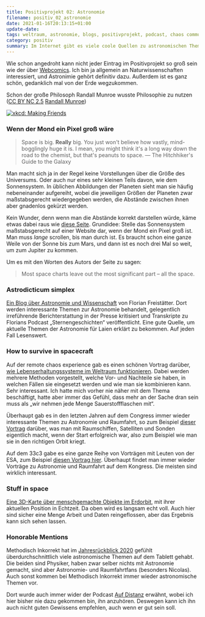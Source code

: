 ```yaml
---
title: Positivprojekt 02: Astronomie
filename: positiv_02_astronomie
date: 2021-01-16T20:13:15+01:00
update-date:
tags: weltraum, astronomie, blogs, positivprojekt, podcast, chaos communication congress
category: positiv
summary: Im Internet gibt es viele coole Quellen zu astronomischen Themen. Hier sind ein paar.
---
```


Wie schon angedroht kann nicht jeder Eintrag im Positivprojekt so groß sein wie der über [Webcomics](/blogposts/positiv_01_webcomics). Ich bin ja allgemein an Naturwissenschaften interessiert, und Astronimie gehört definitiv dazu. Außerdem ist es ganz schön, gedanklich mal von der Erde wegzukommen.

Schon der große Philosoph Randall Munroe wusste Philosophie zu nutzen ([CC BY NC 2.5](https://creativecommons.org/licenses/by-nc/2.5/) [Randall Munroe](https://xkcd.com/1746/))

[![xkcd: Making Friends](/file/xkcd_making_friends.webp "Wenn er das bei mir versuchen würde würde es funktionieren.")](https://xkcd.com/1746/)

### Wenn der Mond ein Pixel groß wäre

> Space is big. **Really** big. You just won't believe how vastly, mind-bogglingly huge it is. I mean, you might think it's a long way down the road to the chemist, but that's peanuts to space.
— The Hitchhiker's Guide to the Galaxy

Man macht sich ja in der Regel keine Vorstellungen über die Größe des Universums. Oder auch nur eines sehr kleinen Teils davon, wie dem Sonnensystem. In üblichen Abbildungen der Planeten sieht man sie häufig nebeneinander aufgereiht, wobei die jeweiligen Größen der Planeten zwar maßstabsgerecht wiedergegeben werden, die Abstände zwischen ihnen aber gnadenlos gekürzt werden.

Kein Wunder, denn wenn man die Abstände korrekt darstellen würde, käme etwas dabei raus wie [diese Seite](https://www.joshworth.com/dev/pixelspace/pixelspace_solarsystem.html). Grundidee: Stelle das Sonnensystem maßstabsgerecht auf einer Website dar, wenn der Mond ein Pixel groß ist. Man muss _lange_ scrollen, bis man durch ist. Es braucht schon eine ganze Weile von der Sonne bis zum Mars, und dann ist es noch drei Mal so weit, um zum Jupiter zu kommen.

Um es mit den Worten des Autors der Seite zu sagen:
> Most space charts leave out the most significant part – all the space.


### Astrodicticum simplex

[Ein Blog über Astronomie und Wissenschaft](https://scienceblogs.de/astrodicticum-simplex/) von Florian Freistätter. Dort werden interessante Themen zur Astronomie behandelt, gelegentlich irreführende Berichterstattung in der Presse kritisiert und Transkripte zu Florians Podcast „Sternengeschichten“ veröffentlicht. Eine gute Quelle, um aktuelle Themen der Astronomie für Laien erklärt zu bekommen. Auf jeden Fall Lesenswert.

### How to survive in spacecraft

Auf der remote chaos experience gab es einen schönen Vortrag darüber, [wie Lebenserhaltungssysteme im Weltraum funktionieren](https://media.ccc.de/v/rc3-158638-how_to_survive_in_spacecraft). Dabei werden mehrere Methoden vorgestellt, welche Vor- und Nachteile sie haben, in welchen Fällen sie eingesetzt werden und wie man sie kombinieren kann. Sehr interessant. Ich hatte mich vorher nie näher mit dem Thema beschäftigt, hatte aber immer das Gefühl, dass mehr an der Sache dran sein muss als „wir nehmen jede Menge Sauerstoffflaschen mit“.

Überhaupt gab es in den letzten Jahren auf dem Congress immer wieder interessante Themen zu Astronomie und Raumfahrt, so zum Beispiel [dieser Vortrag](https://media.ccc.de/v/35c3-9923-space_ops_101) darüber, was man mit Raumschiffen, Satelliten und Sonden eigentlich macht, wenn der Start erfolgreich war, also zum Beispiel wie man sie in den richtigen Orbit kriegt.

Auf dem 33c3 gabe es eine ganze Reihe von Vorträgen mit Leuten von der ESA, zum Beispiel [diesen Vortrag hier](https://media.ccc.de/v/33c3-8406-the_moon_and_european_space_exploration). Überhaupt findet man immer wieder Vorträge zu Astronomie und Raumfahrt auf dem Kongress. Die meisten sind wirklich interessant.

### Stuff in space

[Eine 3D-Karte über menschgemachte Objekte im Erdorbit](http://stuffin.space/), mit ihrer aktuellen Position in Echtzeit. Da oben wird es langsam echt voll. Auch hier sind sicher eine Menge Arbeit und Daten reingeflossen, aber das Ergebnis kann sich sehen lassen.

### Honorable Mentions

Methodisch Inkorrekt hat im [Jahresrückblick 2020](https://minkorrekt.de/mi182-jahresrueckblick-2020/) gefühlt überdurchschnittlich viele astronomische Themen auf dem Tablett gehabt. Die beiden sind Physiker, haben zwar selber nichts mit Astronomie gemacht, sind aber Astronomie- und Raumfahrtfans (besonders Nicolas). Auch sonst kommen bei Methodisch Inkorrekt immer wieder astronomische Themen vor.

Dort wurde auch immer wider der Podcast [Auf Distanz](https://aufdistanz.de/) erwähnt, wobei ich hier bisher nie dazu gekommen bin, ihn anzuhören. Deswegen kann ich ihn auch nicht guten Gewissens empfehlen, auch wenn er gut sein soll.
